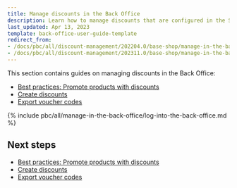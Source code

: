 ```yaml
---
title: Manage discounts in the Back Office
description: Learn how to manage discounts that are configured in the Spryker Cloud Commerce OS back office.
last_updated: Apr 13, 2023
template: back-office-user-guide-template
redirect_from:
- /docs/pbc/all/discount-management/202204.0/base-shop/manage-in-the-back-office/log-into-the-back-office.html
- /docs/pbc/all/discount-management/202311.0/base-shop/manage-in-the-back-office/log-into-the-back-office.html
---
```


This section contains guides on managing discounts in the Back Office:

* [Best practices: Promote products with discounts](/docs/pbc/all/discount-management/{{page.version}}/base-shop/manage-in-the-back-office/best-practices-promote-products-with-discounts.html)
* [Create discounts](/docs/pbc/all/discount-management/{{page.version}}/base-shop/manage-in-the-back-office/create-discounts.html)
* [Export voucher codes](/docs/pbc/all/discount-management/{{page.version}}/base-shop/manage-in-the-back-office/export-voucher-codes.html)

{% include pbc/all/manage-in-the-back-office/log-into-the-back-office.md %} <!-- To edit, see /_includes/pbc/all/manage-in-the-back-office/log-into-the-back-office.md -->

## Next steps

* [Best practices: Promote products with discounts](/docs/pbc/all/discount-management/{{page.version}}/base-shop/manage-in-the-back-office/best-practices-promote-products-with-discounts.html)
* [Create discounts](/docs/pbc/all/discount-management/{{page.version}}/base-shop/manage-in-the-back-office/create-discounts.html)
* [Export voucher codes](/docs/pbc/all/discount-management/{{page.version}}/base-shop/manage-in-the-back-office/export-voucher-codes.html)
